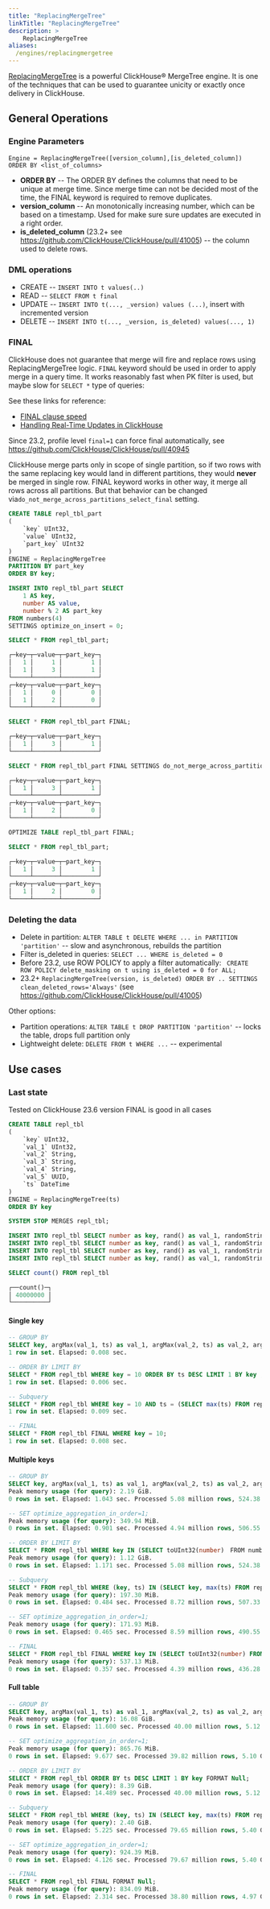 ```yaml
---
title: "ReplacingMergeTree"
linkTitle: "ReplacingMergeTree"
description: >
    ReplacingMergeTree
aliases:
  /engines/replacingmergetree
---
```

[ReplacingMergeTree](https://altinity.com/blog/clickhouse-replacingmergetree-explained-the-good-the-bad-and-the-ugly)
is a powerful ClickHouse® MergeTree engine. It is one of the techniques that can be used to guarantee unicity or exactly once delivery in ClickHouse.

## General Operations

### Engine Parameters

```
Engine = ReplacingMergeTree([version_column],[is_deleted_column])
ORDER BY <list_of_columns>
```

* **ORDER BY** -- The ORDER BY defines the columns that need to be unique at merge time. Since merge time can not be decided most of the time, the FINAL keyword is required to remove duplicates.
* **version_column** -- An monotonically increasing number, which can be based on a timestamp. Used for make sure sure updates are executed in a right order.
* **is_deleted_column** (23.2+ see https://github.com/ClickHouse/ClickHouse/pull/41005) -- the column used to delete rows.

### DML operations

* CREATE -- ```INSERT INTO t values(..)```
* READ -- ```SELECT FROM t final```
* UPDATE -- ```INSERT INTO t(..., _version) values (...)```, insert with incremented version
* DELETE -- ```INSERT INTO t(..., _version, is_deleted) values(..., 1)```

### FINAL

ClickHouse does not guarantee that merge will fire and replace rows using ReplacingMergeTree logic. ```FINAL``` keyword should be used in order to apply merge in a query time. It works reasonably fast when PK filter is used, but maybe slow for ```SELECT *``` type of queries:

See these links for reference:
* [FINAL clause speed](../../../altinity-kb-queries-and-syntax/altinity-kb-final-clause-speed/)
* [Handling Real-Time Updates in ClickHouse](https://altinity.com/blog/2020/4/14/handling-real-time-updates-in-clickhouse)

Since 23.2, profile level ```final=1``` can force final automatically, see https://github.com/ClickHouse/ClickHouse/pull/40945

ClickHouse merge parts only in scope of single partition, so if two rows with the same replacing key would land in different partitions, they would **never** be merged in single row. FINAL keyword works in other way, it merge all rows across all partitions. But that behavior can be changed via`do_not_merge_across_partitions_select_final` setting.

```sql
CREATE TABLE repl_tbl_part
(
    `key` UInt32,
    `value` UInt32,
    `part_key` UInt32
)
ENGINE = ReplacingMergeTree
PARTITION BY part_key
ORDER BY key;

INSERT INTO repl_tbl_part SELECT
    1 AS key,
    number AS value,
    number % 2 AS part_key
FROM numbers(4)
SETTINGS optimize_on_insert = 0;

SELECT * FROM repl_tbl_part;

┌─key─┬─value─┬─part_key─┐
│   1 │     1 │        1 │
│   1 │     3 │        1 │
└─────┴───────┴──────────┘
┌─key─┬─value─┬─part_key─┐
│   1 │     0 │        0 │
│   1 │     2 │        0 │
└─────┴───────┴──────────┘

SELECT * FROM repl_tbl_part FINAL;

┌─key─┬─value─┬─part_key─┐
│   1 │     3 │        1 │
└─────┴───────┴──────────┘

SELECT * FROM repl_tbl_part FINAL SETTINGS do_not_merge_across_partitions_select_final=1;

┌─key─┬─value─┬─part_key─┐
│   1 │     3 │        1 │
└─────┴───────┴──────────┘
┌─key─┬─value─┬─part_key─┐
│   1 │     2 │        0 │
└─────┴───────┴──────────┘

OPTIMIZE TABLE repl_tbl_part FINAL;

SELECT * FROM repl_tbl_part;

┌─key─┬─value─┬─part_key─┐
│   1 │     3 │        1 │
└─────┴───────┴──────────┘
┌─key─┬─value─┬─part_key─┐
│   1 │     2 │        0 │
└─────┴───────┴──────────┘
```

### Deleting the data

* Delete in partition: ```ALTER TABLE t DELETE WHERE ... in PARTITION 'partition'``` -- slow and asynchronous, rebuilds the partition
* Filter is_deleted in queries: ```SELECT ... WHERE is_deleted = 0```
* Before 23.2, use ROW POLICY to apply a filter automatically: ``` CREATE ROW POLICY delete_masking on t using is_deleted = 0 for ALL;```
* 23.2+ ```ReplacingMergeTree(version, is_deleted) ORDER BY .. SETTINGS clean_deleted_rows='Always'``` (see  https://github.com/ClickHouse/ClickHouse/pull/41005)

Other options:
* Partition operations: ```ALTER TABLE t DROP PARTITION 'partition'``` -- locks the table, drops full partition only
* Lightweight delete: ```DELETE FROM t WHERE ...``` -- experimental

## Use cases

### Last state

Tested on ClickHouse 23.6 version
FINAL is good in all cases

```sql
CREATE TABLE repl_tbl
(
    `key` UInt32,
    `val_1` UInt32,
    `val_2` String,
    `val_3` String,
    `val_4` String,
    `val_5` UUID,
    `ts` DateTime
)
ENGINE = ReplacingMergeTree(ts)
ORDER BY key

SYSTEM STOP MERGES repl_tbl;

INSERT INTO repl_tbl SELECT number as key, rand() as val_1, randomStringUTF8(10) as val_2, randomStringUTF8(5) as val_3, randomStringUTF8(4) as val_4, generateUUIDv4() as val_5, now() as ts FROM numbers(10000000);
INSERT INTO repl_tbl SELECT number as key, rand() as val_1, randomStringUTF8(10) as val_2, randomStringUTF8(5) as val_3, randomStringUTF8(4) as val_4, generateUUIDv4() as val_5, now() as ts FROM numbers(10000000);
INSERT INTO repl_tbl SELECT number as key, rand() as val_1, randomStringUTF8(10) as val_2, randomStringUTF8(5) as val_3, randomStringUTF8(4) as val_4, generateUUIDv4() as val_5, now() as ts FROM numbers(10000000);
INSERT INTO repl_tbl SELECT number as key, rand() as val_1, randomStringUTF8(10) as val_2, randomStringUTF8(5) as val_3, randomStringUTF8(4) as val_4, generateUUIDv4() as val_5, now() as ts FROM numbers(10000000);

SELECT count() FROM repl_tbl

┌──count()─┐
│ 40000000 │
└──────────┘
```

#### Single key

```sql
-- GROUP BY
SELECT key, argMax(val_1, ts) as val_1, argMax(val_2, ts) as val_2, argMax(val_3, ts) as val_3, argMax(val_4, ts) as val_4, argMax(val_5, ts) as val_5, max(ts) FROM repl_tbl WHERE key = 10 GROUP BY key;
1 row in set. Elapsed: 0.008 sec.

-- ORDER BY LIMIT BY
SELECT * FROM repl_tbl WHERE key = 10 ORDER BY ts DESC LIMIT 1 BY key ;
1 row in set. Elapsed: 0.006 sec.

-- Subquery
SELECT * FROM repl_tbl WHERE key = 10 AND ts = (SELECT max(ts) FROM repl_tbl WHERE key = 10);
1 row in set. Elapsed: 0.009 sec.

-- FINAL
SELECT * FROM repl_tbl FINAL WHERE key = 10;
1 row in set. Elapsed: 0.008 sec.
```

#### Multiple keys

```sql
-- GROUP BY
SELECT key, argMax(val_1, ts) as val_1, argMax(val_2, ts) as val_2, argMax(val_3, ts) as val_3, argMax(val_4, ts) as val_4, argMax(val_5, ts) as val_5, max(ts) FROM repl_tbl WHERE key IN (SELECT toUInt32(number) FROM numbers(1000000) WHERE number % 100) GROUP BY key FORMAT Null;
Peak memory usage (for query): 2.19 GiB.
0 rows in set. Elapsed: 1.043 sec. Processed 5.08 million rows, 524.38 MB (4.87 million rows/s., 502.64 MB/s.)

-- SET optimize_aggregation_in_order=1;
Peak memory usage (for query): 349.94 MiB.
0 rows in set. Elapsed: 0.901 sec. Processed 4.94 million rows, 506.55 MB (5.48 million rows/s., 562.17 MB/s.)

-- ORDER BY LIMIT BY
SELECT * FROM repl_tbl WHERE key IN (SELECT toUInt32(number)　FROM numbers(1000000) WHERE number % 100) ORDER BY ts DESC LIMIT 1 BY key FORMAT Null;
Peak memory usage (for query): 1.12 GiB.
0 rows in set. Elapsed: 1.171 sec. Processed 5.08 million rows, 524.38 MB (4.34 million rows/s., 447.95 MB/s.)

-- Subquery
SELECT * FROM repl_tbl WHERE (key, ts) IN (SELECT key, max(ts) FROM repl_tbl WHERE key IN (SELECT toUInt32(number) FROM numbers(1000000) WHERE number % 100) GROUP BY key) FORMAT Null;
Peak memory usage (for query): 197.30 MiB.
0 rows in set. Elapsed: 0.484 sec. Processed 8.72 million rows, 507.33 MB (18.04 million rows/s., 1.05 GB/s.)

-- SET optimize_aggregation_in_order=1;
Peak memory usage (for query): 171.93 MiB.
0 rows in set. Elapsed: 0.465 sec. Processed 8.59 million rows, 490.55 MB (18.46 million rows/s., 1.05 GB/s.)

-- FINAL
SELECT * FROM repl_tbl FINAL WHERE key IN (SELECT toUInt32(number) FROM numbers(1000000) WHERE number % 100) FORMAT Null;
Peak memory usage (for query): 537.13 MiB.
0 rows in set. Elapsed: 0.357 sec. Processed 4.39 million rows, 436.28 MB (12.28 million rows/s., 1.22 GB/s.)
```

#### Full table

```sql
-- GROUP BY
SELECT key, argMax(val_1, ts) as val_1, argMax(val_2, ts) as val_2, argMax(val_3, ts) as val_3, argMax(val_4, ts) as val_4, argMax(val_5, ts) as val_5, max(ts) FROM repl_tbl GROUP BY key FORMAT Null;
Peak memory usage (for query): 16.08 GiB.
0 rows in set. Elapsed: 11.600 sec. Processed 40.00 million rows, 5.12 GB (3.45 million rows/s., 441.49 MB/s.)

-- SET optimize_aggregation_in_order=1;
Peak memory usage (for query): 865.76 MiB.
0 rows in set. Elapsed: 9.677 sec. Processed 39.82 million rows, 5.10 GB (4.12 million rows/s., 526.89 MB/s.)

-- ORDER BY LIMIT BY
SELECT * FROM repl_tbl ORDER BY ts DESC LIMIT 1 BY key FORMAT Null;
Peak memory usage (for query): 8.39 GiB.
0 rows in set. Elapsed: 14.489 sec. Processed 40.00 million rows, 5.12 GB (2.76 million rows/s., 353.45 MB/s.)

-- Subquery
SELECT * FROM repl_tbl WHERE (key, ts) IN (SELECT key, max(ts) FROM repl_tbl GROUP BY key) FORMAT Null;
Peak memory usage (for query): 2.40 GiB.
0 rows in set. Elapsed: 5.225 sec. Processed 79.65 million rows, 5.40 GB (15.24 million rows/s., 1.03 GB/s.)

-- SET optimize_aggregation_in_order=1;
Peak memory usage (for query): 924.39 MiB.
0 rows in set. Elapsed: 4.126 sec. Processed 79.67 million rows, 5.40 GB (19.31 million rows/s., 1.31 GB/s.)

-- FINAL
SELECT * FROM repl_tbl FINAL FORMAT Null;
Peak memory usage (for query): 834.09 MiB.
0 rows in set. Elapsed: 2.314 sec. Processed 38.80 million rows, 4.97 GB (16.77 million rows/s., 2.15 GB/s.)
```

